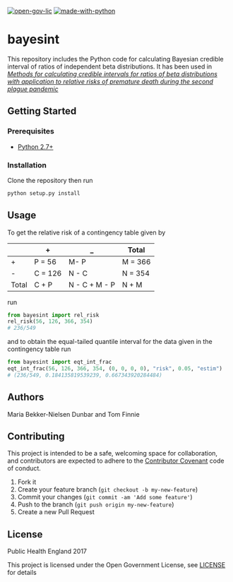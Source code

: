 [![open-gov-lic](https://img.shields.io/badge/License-OGL-blue.svg)](http://www.nationalarchives.gov.uk/doc/open-government-licence/version/3/) [![made-with-python](https://img.shields.io/badge/Made%20with-Python-1f425f.svg)](https://www.python.org/)

# bayesint

This repository includes the Python code for calculating Bayesian credible interval of ratios of independent beta distributions. It has been used in [*Methods for calculating credible intervals for ratios of beta distributions with application to relative risks of premature death during the second plague pandemic*](https://doi.org/10.1371/journal.pone.0211633)

## Getting Started

### Prerequisites

* [Python 2.7+](www.python.org)

### Installation

Clone the repository then run

```python
python setup.py install
```

## Usage

To get the relative risk of a contingency table given by

|       | +       | _             | Total   |
|-------|---------|---------------|---------|
| +     | P = 56  | M- P          | M = 366 |
| -     | C = 126 | N - C         | N = 354 |
| Total | C + P   | N - C + M - P | N + M   |

run

```python
from bayesint import rel_risk
rel_risk(56, 126, 366, 354)
# 236/549
```

and to obtain the equal-tailed quantile interval for the data given in the contingency table run

```python
from bayesint import eqt_int_frac
eqt_int_frac(56, 126, 366, 354, (0, 0, 0, 0), "risk", 0.05, "estim")
# (236/549, 0.184135819539239, 0.667343920284484)
```

## Authors

Maria Bekker-Nielsen Dunbar and Tom Finnie

## Contributing

This project is intended to be a safe, welcoming space for collaboration, and contributors are expected to adhere to the [Contributor Covenant](http://contributor-covenant.org) code of conduct.

1. Fork it
2. Create your feature branch (`git checkout -b my-new-feature`)
3. Commit your changes (`git commit -am 'Add some feature'`)
4. Push to the branch (`git push origin my-new-feature`)
5. Create a new Pull Request

## License

Public Health England 2017

This project is licensed under the Open Government License, see [LICENSE](LICENSE) for details

